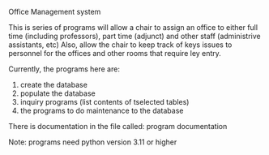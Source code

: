 Office Management system

This is series of programs will allow a chair to assign an office to either full time (including professors), part time (adjunct) and other staff (administrive assistants, etc) 
Also, allow the chair to keep track of keys issues to personnel for the offices and other rooms that require ley entry.

Currently, the programs here are:
1. create the database
2. populate the database
3. inquiry programs (list contents of tselected tables)
4. the programs to do maintenance to the database

There is documentation in the file called: program documentation

Note: programs need python version 3.11 or higher
